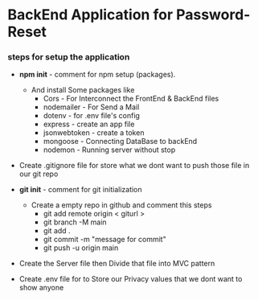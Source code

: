 # BackEnd Application for Password-Reset 

### steps for setup the application

-  **npm init** - comment for npm setup (packages).
    - And install Some packages like
       - Cors - For Interconnect the FrontEnd & BackEnd files
       - nodemailer - For Send a Mail
       - dotenv - for .env file's config
       - express - create an app file
       - jsonwebtoken - create a token
       - mongoose - Connecting DataBase to backEnd
       - nodemon - Running server without stop

- Create .gitignore file for store what we dont want to push those file in our git repo

- **git init** - comment for git initialization 
    - Create a empty repo in github and comment this steps
       - git add remote origin < giturl >      
       - git branch -M main 
       - git add .
       - git commit -m "message for commit"
       - git push -u origin main

- Create the Server file then Divide that file into MVC pattern

- Create .env file for to Store our Privacy values that we dont want to show anyone

